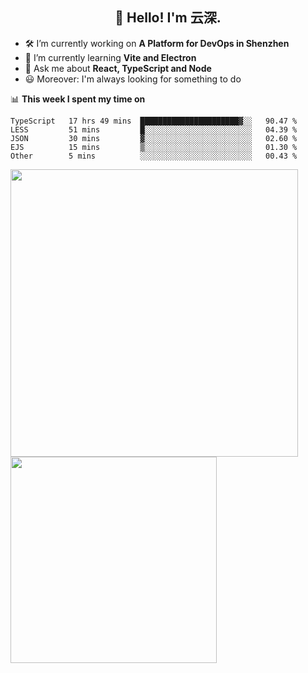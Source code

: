 <h2 align="center">👋 Hello! I'm 云深.</h2>

- 🛠 I’m currently working on **A Platform for DevOps in Shenzhen**
- 🚀 I’m currently learning **Vite and Electron**
- 💬 Ask me about **React, TypeScript and Node**
- 😃 Moreover: I'm always looking for something to do

📊 **This week I spent my time on**

<!--START_SECTION:waka-->
```text
TypeScript   17 hrs 49 mins  ██████████████████████▓░░   90.47 % 
LESS         51 mins         █░░░░░░░░░░░░░░░░░░░░░░░░   04.39 % 
JSON         30 mins         ▓░░░░░░░░░░░░░░░░░░░░░░░░   02.60 % 
EJS          15 mins         ▒░░░░░░░░░░░░░░░░░░░░░░░░   01.30 % 
Other        5 mins          ░░░░░░░░░░░░░░░░░░░░░░░░░   00.43 % 
```
<!--END_SECTION:waka-->

<p>
<img align="left" width="460" src="https://github-readme-stats.vercel.app/api?username=theprimone&custom_title=Yuns's Github Stats&theme=graywhite&hide_border=true"/> <img align="left" width="330" src="https://github-readme-stats.vercel.app/api/top-langs/?username=theprimone&layout=compact&theme=graywhite&hide_border=true"/>
</p>
